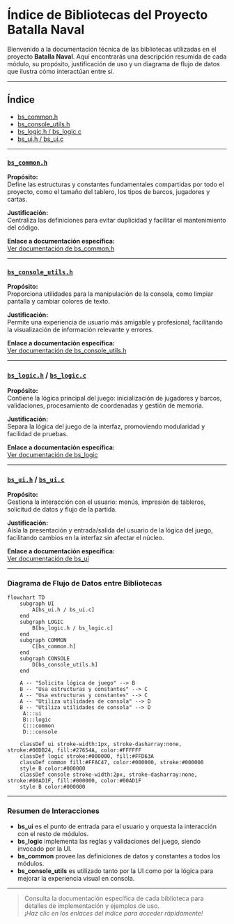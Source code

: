 # Índice de Bibliotecas del Proyecto Batalla Naval

Bienvenido a la documentación técnica de las bibliotecas utilizadas en el proyecto **Batalla Naval**. Aquí encontrarás una descripción resumida de cada módulo, su propósito, justificación de uso y un diagrama de flujo de datos que ilustra cómo interactúan entre sí.

---

## Índice

- [bs_common.h](#bs_commonh)
- [bs_console_utils.h](#bs_console_utilsh)
- [bs_logic.h / bs_logic.c](#bs_logich--bs_logicc)
- [bs_ui.h / bs_ui.c](#bs_uih--bs_uic)

---

### [``bs_common.h``](../../codigo_fuente/bs_common.h)

**Propósito:**  
Define las estructuras y constantes fundamentales compartidas por todo el proyecto, como el tamaño del tablero, los tipos de barcos, jugadores y cartas.

**Justificación:**  
Centraliza las definiciones para evitar duplicidad y facilitar el mantenimiento del código.

**Enlace a documentación específica:**  
[Ver documentación de bs_common.h](./Common.md)

---

### [``bs_console_utils.h``](../../codigo_fuente/bs_console_utils.h)

**Propósito:**  
Proporciona utilidades para la manipulación de la consola, como limpiar pantalla y cambiar colores de texto.

**Justificación:**  
Permite una experiencia de usuario más amigable y profesional, facilitando la visualización de información relevante y errores.

**Enlace a documentación específica:**  
[Ver documentación de bs_console_utils.h](./Console_utils.md)

---

### [``bs_logic.h``](../../codigo_fuente/bs_logic.h) / [``bs_logic.c``](../../codigo_fuente/bs_logic.c)

**Propósito:**  
Contiene la lógica principal del juego: inicialización de jugadores y barcos, validaciones, procesamiento de coordenadas y gestión de memoria.

**Justificación:**  
Separa la lógica del juego de la interfaz, promoviendo modularidad y facilidad de pruebas.

**Enlace a documentación específica:**  
[Ver documentación de bs_logic](./Logic.md)

---

### [``bs_ui.h``](../../codigo_fuente/bs_ui.h) / [``bs_ui.c``](../../codigo_fuente/bs_ui.c)

**Propósito:**  
Gestiona la interacción con el usuario: menús, impresión de tableros, solicitud de datos y flujo de la partida.

**Justificación:**  
Aísla la presentación y entrada/salida del usuario de la lógica del juego, facilitando cambios en la interfaz sin afectar el núcleo.

**Enlace a documentación específica:**  
[Ver documentación de bs_ui](./UI.md)

---

### Diagrama de Flujo de Datos entre Bibliotecas

```mermaid
flowchart TD
    subgraph UI
        A[bs_ui.h / bs_ui.c]
    end
    subgraph LOGIC
        B[bs_logic.h / bs_logic.c]
    end
    subgraph COMMON
        C[bs_common.h]
    end
    subgraph CONSOLE
        D[bs_console_utils.h]
    end

    A -- "Solicita lógica de juego" --> B
    B -- "Usa estructuras y constantes" --> C
    A -- "Usa estructuras y constantes" --> C
    A -- "Utiliza utilidades de consola" --> D
    B -- "Utiliza utilidades de consola" --> D
     A:::ui
     B:::logic
     C:::common
     D:::console

    classDef ui stroke-width:1px, stroke-dasharray:none, stroke:#00DB24, fill:#27654A, color:#FFFFFF
    classDef logic stroke:#000000, fill:#FFD63A
    classDef common fill:#FFAC47, color:#000000, stroke:#000000
    style B color:#000000
    classDef console stroke-width:2px, stroke-dasharray:none, stroke:#00AD1F, fill:#000000, color:#00AD1F
    style B color:#000000
```

---

### Resumen de Interacciones

- **bs_ui** es el punto de entrada para el usuario y orquesta la interacción con el resto de módulos.
- **bs_logic** implementa las reglas y validaciones del juego, siendo invocado por la UI.
- **bs_common** provee las definiciones de datos y constantes a todos los módulos.
- **bs_console_utils** es utilizado tanto por la UI como por la lógica para mejorar la experiencia visual en consola.

---

> Consulta la documentación específica de cada biblioteca para detalles de implementación y ejemplos de uso.  
> _¡Haz clic en los enlaces del índice para acceder rápidamente!_

